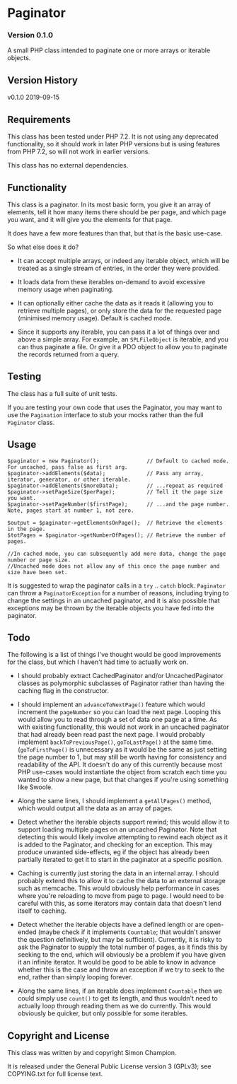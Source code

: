 # Paginator

### Version 0.1.0

A small PHP class intended to paginate one or more arrays or iterable objects.

## Version History

v0.1.0      2019-09-15

## Requirements

This class has been tested under PHP 7.2. It is not using any deprecated functionality, so it should work in later PHP versions but is using features from PHP 7.2, so will not work in earlier versions.

This class has no external dependencies.

## Functionality

This class is a paginator. In its most basic form, you give it an array of elements, tell it how many items there should be per page, and which page you want, and it will give you the elements for that page.

It does have a few more features than that, but that is the basic use-case.

So what else does it do?

* It can accept multiple arrays, or indeed any iterable object, which will be treated as a single stream of entries, in the order they were provided.

* It loads data from these iterables on-demand to avoid excessive memory usage when paginating.

* It can optionally either cache the data as it reads it (allowing you to retrieve multiple pages), or only store the data for the requested page (minimised memory usage). Default is cached mode.

* Since it supports any iterable, you can pass it a lot of things over and above a simple array. For example, an `SPLFileObject` is iterable, and you can thus paginate a file. Or give it a PDO object to allow you to paginate the records returned from a query.

## Testing

The class has a full suite of unit tests.

If you are testing your own code that uses the Paginator, you may want to use the `Pagination` interface to stub your mocks rather than the full `Paginator` class.

## Usage

```
$paginator = new Paginator();               // Default to cached mode. For uncached, pass false as first arg.
$paginator->addElements($data);             // Pass any array, iterator, generator, or other iterable.
$paginator->addElements($moreData);         // ...repeat as required
$paginator->setPageSize($perPage);          // Tell it the page size you want.
$paginator->setPageNumber($firstPage);      // ...and the page number. Note, pages start at number 1, not zero.

$output = $paginator->getElementsOnPage();  // Retrieve the elements in the page.
$totPages = $paginator->getNumberOfPages(); // Retrieve the number of pages.

//In cached mode, you can subsequently add more data, change the page number or page size.
//Uncached mode does not allow any of this once the page number and size have been set.
```

It is suggested to wrap the paginator calls in a `try` .. `catch` block. `Paginator` can throw a `PaginatorException` for a number of reasons, including trying to change the settings in an uncached paginator, and it is also possible that exceptions may be thrown by the iterable objects you have fed into the paginator.

## Todo

The following is a list of things I've thought would be good improvements for the class, but which I haven't had time to actually work on.

* I should probably extract CachedPaginator and/or UncachedPaginator classes as polymorphic subclasses of Paginator rather than having the caching flag in the constructor.

* I should implement an `advanceToNextPage()` feature which would increment the `pageNumber` so you can load the next page. Looping this would allow you to read through a set of data one page at a time. As with existing functionality, this would not work in an uncached paginator that had already been read past the next page. I would probably implement `backToPreviousPage()`, `goToLastPage()` at the same time. (`goToFirstPage()` is unnecessary as it would be the same as just setting the page number to 1, but may still be worth having for consistency and readability of the API. It doesn't do any of this currently because most PHP use-cases would instantiate the object from scratch each time you wanted to show a new page, but that changes if you're using something like Swoole.

* Along the same lines, I should implement a `getAllPages()` method, which would output all the data as an array of pages.

* Detect whether the iterable objects support rewind; this would allow it to support loading multiple pages on an uncached Paginator. Note that detecting this would likely involve attempting to rewind each object as it is added to the Paginator, and checking for an exception. This may produce unwanted side-effects, eg if the object has already been partially iterated to get it to start in the paginator at a specific position.

* Caching is currently just storing the data in an internal array. I should probably extend this to allow it to cache the data to an external storage such as memcache. This would obviously help performance in cases where you're reloading to move from page to page. I would need to be careful with this, as some iterators may contain data that doesn't lend itself to caching.

* Detect whether the iterable objects have a defined length or are open-ended (maybe check if it implements `Countable`; that wouldn't answer the question definitively, but may be sufficient). Currently, it is risky to ask the Paginator to supply the total number of pages, as it finds this by seeking to the end, which will obviously be a problem if you have given it an infinite iterator. It would be good to be able to know in advance whether this is the case and throw an exception if we try to seek to the end, rather than simply looping forever.

* Along the same lines, if an iterable does implement `Countable` then we could simply use `count()` to get its length, and thus wouldn't need to actually loop through reading them as we do currently. This would obviously be quicker, but only possible for some iterables.


## Copyright and License

This class was written by and copyright Simon Champion.

It is released under the General Public License version 3 (GPLv3); see COPYING.txt for full license text.

